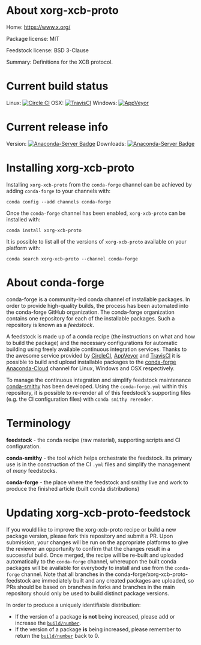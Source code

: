 About xorg-xcb-proto
====================

Home: https://www.x.org/

Package license: MIT

Feedstock license: BSD 3-Clause

Summary: Definitions for the XCB protocol.



Current build status
====================

Linux: [![Circle CI](https://circleci.com/gh/conda-forge/xorg-xcb-proto-feedstock.svg?style=shield)](https://circleci.com/gh/conda-forge/xorg-xcb-proto-feedstock)
OSX: [![TravisCI](https://travis-ci.org/conda-forge/xorg-xcb-proto-feedstock.svg?branch=master)](https://travis-ci.org/conda-forge/xorg-xcb-proto-feedstock)
Windows: [![AppVeyor](https://ci.appveyor.com/api/projects/status/github/conda-forge/xorg-xcb-proto-feedstock?svg=True)](https://ci.appveyor.com/project/conda-forge/xorg-xcb-proto-feedstock/branch/master)

Current release info
====================
Version: [![Anaconda-Server Badge](https://anaconda.org/conda-forge/xorg-xcb-proto/badges/version.svg)](https://anaconda.org/conda-forge/xorg-xcb-proto)
Downloads: [![Anaconda-Server Badge](https://anaconda.org/conda-forge/xorg-xcb-proto/badges/downloads.svg)](https://anaconda.org/conda-forge/xorg-xcb-proto)

Installing xorg-xcb-proto
=========================

Installing `xorg-xcb-proto` from the `conda-forge` channel can be achieved by adding `conda-forge` to your channels with:

```
conda config --add channels conda-forge
```

Once the `conda-forge` channel has been enabled, `xorg-xcb-proto` can be installed with:

```
conda install xorg-xcb-proto
```

It is possible to list all of the versions of `xorg-xcb-proto` available on your platform with:

```
conda search xorg-xcb-proto --channel conda-forge
```


About conda-forge
=================

conda-forge is a community-led conda channel of installable packages.
In order to provide high-quality builds, the process has been automated into the
conda-forge GitHub organization. The conda-forge organization contains one repository
for each of the installable packages. Such a repository is known as a *feedstock*.

A feedstock is made up of a conda recipe (the instructions on what and how to build
the package) and the necessary configurations for automatic building using freely
available continuous integration services. Thanks to the awesome service provided by
[CircleCI](https://circleci.com/), [AppVeyor](http://www.appveyor.com/)
and [TravisCI](https://travis-ci.org/) it is possible to build and upload installable
packages to the [conda-forge](https://anaconda.org/conda-forge)
[Anaconda-Cloud](http://docs.anaconda.org/) channel for Linux, Windows and OSX respectively.

To manage the continuous integration and simplify feedstock maintenance
[conda-smithy](http://github.com/conda-forge/conda-smithy) has been developed.
Using the ``conda-forge.yml`` within this repository, it is possible to re-render all of
this feedstock's supporting files (e.g. the CI configuration files) with ``conda smithy rerender``.


Terminology
===========

**feedstock** - the conda recipe (raw material), supporting scripts and CI configuration.

**conda-smithy** - the tool which helps orchestrate the feedstock.
                   Its primary use is in the construction of the CI ``.yml`` files
                   and simplify the management of *many* feedstocks.

**conda-forge** - the place where the feedstock and smithy live and work to
                  produce the finished article (built conda distributions)


Updating xorg-xcb-proto-feedstock
=================================

If you would like to improve the xorg-xcb-proto recipe or build a new
package version, please fork this repository and submit a PR. Upon submission,
your changes will be run on the appropriate platforms to give the reviewer an
opportunity to confirm that the changes result in a successful build. Once
merged, the recipe will be re-built and uploaded automatically to the
`conda-forge` channel, whereupon the built conda packages will be available for
everybody to install and use from the `conda-forge` channel.
Note that all branches in the conda-forge/xorg-xcb-proto-feedstock are
immediately built and any created packages are uploaded, so PRs should be based
on branches in forks and branches in the main repository should only be used to
build distinct package versions.

In order to produce a uniquely identifiable distribution:
 * If the version of a package **is not** being increased, please add or increase
   the [``build/number``](http://conda.pydata.org/docs/building/meta-yaml.html#build-number-and-string).
 * If the version of a package **is** being increased, please remember to return
   the [``build/number``](http://conda.pydata.org/docs/building/meta-yaml.html#build-number-and-string)
   back to 0.
